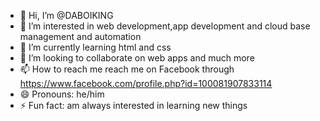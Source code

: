 - 👋 Hi, I’m @DABOIKING
- 👀 I’m interested in web development,app development and cloud base management and automation
- 🌱 I’m currently learning html and css
- 💞️ I’m looking to collaborate on web apps and much more
- 📫 How to reach me reach me on Facebook through https://www.facebook.com/profile.php?id=100081907833114 
- 😄 Pronouns: he/him
- ⚡ Fun fact: am always interested in learning new things
<!---
DABOIKING/DABOIKING is a ✨ special ✨ repository because its `README.md` (this file) appears on your GitHub profile.
You can click the Preview link to take a look at your changes.
--->
